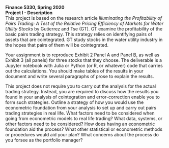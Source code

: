 **Finance 5330, Spring 2020**\
**Project I - Description**\
This project is based on the research article *Illuminating the
Profitability of Pairs Trading: A Test of the Relative Pricing
Efficiency of Markets for Water Utility Stocks* by Gutierrez and Tse
(GT). GT examine the profitability of the basic pairs trading strategy.
This strategy relies on identifying pairs of assets that are
cointegrated. GT study stocks in the water utility industry in the hopes
that pairs of them will be cointegrated.

Your assignment is to reproduce Exhibit 2 Panel A and Panel B, as well
as Exhibit 3 (all panels) for three stocks that they choose. The
deliverable is a Jupyter notebook with Julia or Python (or R, or
whatever) code that carries out the calculations. You should make tables
of the results in your document and write several paragraphs of prose to
explain the results.

This project does not require you to carry out the analysis for the
actual trading strategy. Instead, you are required to discuss how the
results you found in your analysis of cointegration and error-correction
enable you to form such strategies. Outline a strategy of how you would
use the econometric foundation from your analysis to set up and carry
out pairs trading strategies in real life. What factors need to be
considered when going from econometric models to real life trading? What
data, systems, or other factors need to be considered? How does having
an econometric foundation aid the process? What other statistical or
econometric methods or procedures would aid your plan? What concerns
about the process do you forsee as the portfolio manager?
